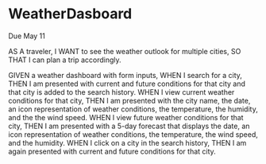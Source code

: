 # WeatherDasboard
Due May 11

AS A traveler, 
I WANT to see the weather outlook for multiple cities, 
SO THAT I can plan a trip accordingly.

GIVEN a weather dashboard with form inputs, 
WHEN I search for a city, 
THEN I am presented with current and future conditions for that city and that city is added to the search history. 
WHEN I view current weather conditions for that city, 
THEN I am presented with the city name, the date, an icon representation of weather conditions, the temperature, the humidity, and the the wind speed. 
WHEN I view future weather conditions for that city, 
THEN I am presented with a 5-day forecast that displays the date, an icon representation of weather conditions, the temperature, the wind speed, and the humidity.
WHEN I click on a city in the search history, 
THEN I am again presented with current and future conditions for that city.